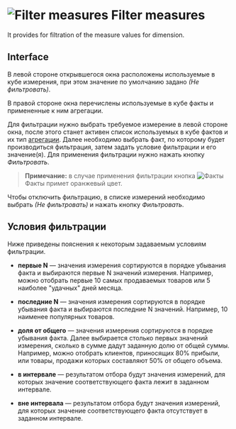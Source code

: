 # ![Filter measures](../../images/icons/cube/cases/case-filter_default.svg) Filter measures

It provides for filtration of the measure values for dimension.

## Interface

В левой стороне открывшегося окна расположены используемые в кубе измерения, при этом значение по умолчанию задано *(Не фильтровать)*.

В правой стороне окна перечислены используемые в кубе факты и примененные к ним агрегации.

Для фильтрации нужно выбрать требуемое измерение в левой стороне окна, после этого станет активен список используемых в кубе фактов и их тип [агрегации](../../processors/func/aggregation-functions.md). Далее необходимо выбрать факт, по которому будет производиться фильтрация, затем задать условие фильтрации и его значение(я). Для применения фильтрации нужно нажать кнопку *Фильтровать*.

> **Примечание:** в случае применения фильтрации кнопка ![Факты](../../images/icons/toolbar-controls/sum_default.svg)Факты примет оранжевый цвет.

Чтобы отключить фильтрацию, в списке измерений необходимо выбрать *(Не фильтровать)* и нажать кнопку *Фильтровать*.

## Условия фильтрации

Ниже приведены пояснения к некоторым задаваемым условиям фильтрации.

* **первые N** — значения измерения сортируются в порядке убывания факта и выбираются первые N значений измерения. Например, можно отобрать первые 10 самых продаваемых товаров или 5 наиболее "удачных" дней месяца.

* **последние N** — значения измерения сортируются в порядке убывания факта и выбираются последние N значений. Например, 10 наименее популярных товаров.
* **доля от общего** — значения измерения сортируются в порядке убывания факта. Далее выбирается столько первых значений измерения, сколько в сумме дадут заданную долю от общей суммы. Например, можно отобрать клиентов, приносящих 80% прибыли, или товары, продажи которых составляют 50% от общего объема.

* **в интервале** — результатом отбора будут значения измерений, для которых значение соответствующего факта лежит в заданном интервале.

* **вне интервала** — результатом отбора будут значения измерений, для которых значение соответствующего факта отсутствует в заданном интервале.
